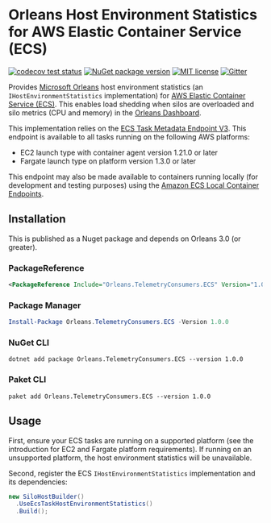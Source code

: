 # Orleans Host Environment Statistics for AWS Elastic Container Service (ECS)

[![codecov test status](https://codecov.io/gh/seniorquico/Orleans.TelemetryConsumers.ECS/branch/master/graph/badge.svg)](https://codecov.io/gh/seniorquico/Orleans.TelemetryConsumers.ECS) [![NuGet package version](https://img.shields.io/nuget/v/Orleans.TelemetryConsumers.ECS.svg?style=flat)](http://www.nuget.org/packages/Orleans.TelemetryConsumers.ECS/) [![MIT license](https://img.shields.io/badge/license-MIT-yellow.svg)](https://github.com/seniorquico/Orleans.TelemetryConsumers.ECS/blob/master/LICENSE) [![Gitter](https://badges.gitter.im/Join%20Chat.svg)](https://gitter.im/dotnet/orleans?utm_source=badge&utm_medium=badge&utm_campaign=pr-badge)

Provides [Microsoft Orleans](https://dotnet.github.io/orleans/index.html) host environment statistics (an `IHostEnvironmentStatistics` implementation) for [AWS Elastic Container Service (ECS)](https://aws.amazon.com/ecs/). This enables load shedding when silos are overloaded and silo metrics (CPU and memory) in the [Orleans Dashboard](https://github.com/OrleansContrib/OrleansDashboard).

This implementation relies on the [ECS Task Metadata Endpoint V3](https://docs.aws.amazon.com/AmazonECS/latest/developerguide/task-metadata-endpoint-v3.html). This endpoint is available to all tasks running on the following AWS platforms:

- EC2 launch type with container agent version 1.21.0 or later
- Fargate launch type on platform version 1.3.0 or later

This endpoint may also be made available to containers running locally (for development and testing purposes) using the [Amazon ECS Local Container Endpoints](https://github.com/awslabs/amazon-ecs-local-container-endpoints).

## Installation

This is published as a Nuget package and depends on Orleans 3.0 (or greater).

### PackageReference

```xml
<PackageReference Include="Orleans.TelemetryConsumers.ECS" Version="1.0.0" />
```

### Package Manager

```powershell
Install-Package Orleans.TelemetryConsumers.ECS -Version 1.0.0
```

### NuGet CLI

```shell
dotnet add package Orleans.TelemetryConsumers.ECS --version 1.0.0
```

### Paket CLI

```shell
paket add Orleans.TelemetryConsumers.ECS --version 1.0.0
```

## Usage

First, ensure your ECS tasks are running on a supported platform (see the introduction for EC2 and Fargate platform requirements). If running on an unsupported platform, the host environment statistics will be unavailable.

Second, register the ECS `IHostEnvironmentStatistics` implementation and its dependencies:

```c#
new SiloHostBuilder()
  .UseEcsTaskHostEnvironmentStatistics()
  .Build();
```
